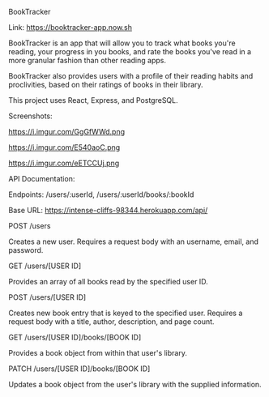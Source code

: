 BookTracker

Link: https://booktracker-app.now.sh

BookTracker is an app that will allow you to track what books you're reading, your progress in you
books, and rate the books you've read in a more granular fashion than other reading apps. 

BookTracker also provides users with a profile of their reading habits and proclivities, based on their 
ratings of books in their library. 

This project uses React, Express, and PostgreSQL.

Screenshots: 

https://i.imgur.com/GgGfWWd.png

https://i.imgur.com/E540aoC.png

https://i.imgur.com/eETCCUj.png

API Documentation: 

Endpoints: /users/:userId, /users/:userId/books/:bookId

Base URL: https://intense-cliffs-98344.herokuapp.com/api/

POST /users

Creates a new user. Requires a request body with an username, email, and password. 

GET /users/[USER ID]

Provides an array of all books read by the specified user ID.

POST /users/[USER ID]

Creates new book entry that is keyed to the specified user. Requires a request body 
with a title, author, description, and page count. 

GET /users/[USER ID]/books/[BOOK ID]

Provides a book object from within that user's library. 

PATCH /users/[USER ID]/books/[BOOK ID]

Updates a book object from the user's library with the supplied information. 

